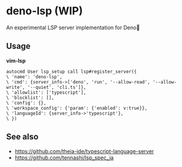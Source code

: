 # deno-lsp (WIP)

An experimental LSP server implementation for Deno🦕

## Usage

**vim-lsp**

```vim
autocmd User lsp_setup call lsp#register_server({
\ 'name': 'deno-lsp',
\ 'cmd': {server_info->['deno', 'run', '--allow-read', '--allow-write', '--quiet', 'cli.ts']},
\ 'allowlist': ['typescript'],
\ 'blocklist': [],
\ 'config': {},
\ 'workspace_config': {'param': {'enabled': v:true}},
\ 'languageId': {server_info->'typescript'},
\ })
```

## See also

* https://github.com/theia-ide/typescript-language-server
* https://github.com/tennashi/lsp_spec_ja
